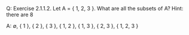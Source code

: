 Q: Exercise 2.1.1.2. Let A = { 1, 2, 3 }. What are all the subsets of A? Hint: there are 8

A: ∅, { 1 }, { 2 }, { 3 }, { 1, 2 }, { 1, 3 }, { 2, 3 }, { 1, 2, 3 }
